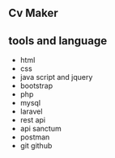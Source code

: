 

## Cv Maker 
<!-- ###### Dashboard News Website - Laravel | PHP
#### Item Database | Content Dashboard
* Category - CRUD
* TAG - CRUD
* ARTICLE - CRUD 
- Rest Api 
- auth sanctum 
- full collection

#### Some of the additions used in the development of the Project : 

* Creating Alert Actions

## Website Idea

* This website is a display of publications and at the same time it can be used as a news website or as a site to display articles as needed, where the site owner can enter the panel and add more than one user and control their powers.

* As I mentioned earlier, the site contains a special control panel, and the administrator can manage the entire website through it. I will now explain the divisions of the website in general.

### Note : The project/website is divided into three sections: 

* Dashboard Admin and Users or Members . 
* User Pages : display data from dashboard to user page .
* apis to mobile developer . -->


## tools and language 

* html 
* css
* java script and jquery
* bootstrap 
* php
* mysql
* laravel 
* rest api
* api sanctum 
* postman 
* git github 
